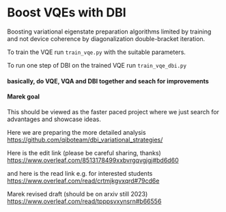 # Boost VQEs with DBI

Boosting variational eigenstate preparation algorithms limited by training and not device coherence by diagonalization double-bracket iteration.

To train the VQE run `train_vqe.py` with the suitable parameters.

To run one step of DBI on the trained VQE run `train_vqe_dbi.py`

#### basically, do VQE, VQA and DBI together and seach for improvements

#### Marek goal

This should be viewed as the faster paced project where we just search for advantages and showcase ideas.

Here we are preparing the more detailed analysis
https://github.com/qiboteam/dbi_variational_strategies/

Here is the edit link (please be careful sharing, thanks)
https://www.overleaf.com/8513178499xxbvrgqvgjgj#bd6d60

and here is the read link e.g. for interested students
https://www.overleaf.com/read/crtmjkgvxqrd#79cd6e

Marek revised draft (should be on arxiv still 2023)
https://www.overleaf.com/read/tpppsvxynsrn#b66556
